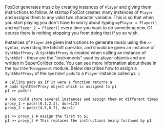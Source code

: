 FoxDot generates music by creating instances of `Player` and giving them instructions
to follow. At startup FoxDot creates many instances of `Player` and assigns them to
any valid two character variable. This is so that when you start playing you don't
have to worry about typing `myPlayer = Player()` and `myPlayer_2 = Player()` every
time you want to do something new. Of course there is nothing stopping you from
doing that if yo so wish.

Instances of `Player` are given instructions to generate music using the `>>` syntax,
overriding the bitshift operator, and should be given an instance of `SynthDefProxy`.
A `SynthDefProxy` is created when calling an instance of `SynthDef` - these are the
"instruments" used by player objects and are written in SuperCollider code. You can
see more information about these in the `SynthDefManagement` module. Below describes how to assign
a `SynthDefProxy` of the `SynthDef` `pads` to a `Player` instance called `p1`: ::

    # Calling pads as if it were a function returns a
    # pads SynthDefProxy object which is assigned to p1
    p1 >> pads()

    # You could store several instances and assign them at different times
    proxy_1 = pads([0,1,2,3], dur=1/2)
    proxy_2 = pads([4,5,6,7], dur=1)

    p1 >> proxy_1 # Assign the first to p1
    p1 >> proxy_2 # This replaces the instructions being followed by p1